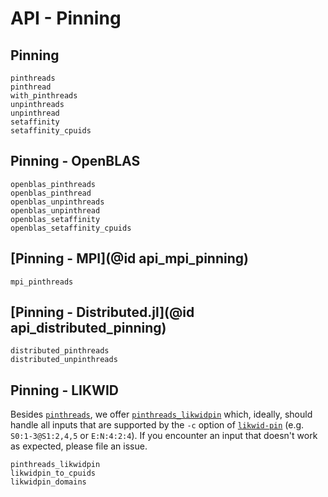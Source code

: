 # API - Pinning

## Pinning

```@docs
pinthreads
pinthread
with_pinthreads
unpinthreads
unpinthread
setaffinity
setaffinity_cpuids
```

## Pinning - OpenBLAS
```@docs
openblas_pinthreads
openblas_pinthread
openblas_unpinthreads
openblas_unpinthread
openblas_setaffinity
openblas_setaffinity_cpuids
```

## [Pinning - MPI](@id api_mpi_pinning)

```@docs
mpi_pinthreads
```

## [Pinning - Distributed.jl](@id api_distributed_pinning)

```@docs
distributed_pinthreads
distributed_unpinthreads
```

## Pinning - LIKWID

Besides [`pinthreads`](@ref), we offer [`pinthreads_likwidpin`](@ref) which, ideally, should handle all inputs that are supported by the `-c` option of [`likwid-pin`](https://github.com/RRZE-HPC/likwid/wiki/Likwid-Pin) (e.g. `S0:1-3@S1:2,4,5` or `E:N:4:2:4`). If you encounter an input that doesn't work as expected, please file an issue.

```@docs
pinthreads_likwidpin
likwidpin_to_cpuids
likwidpin_domains
```
